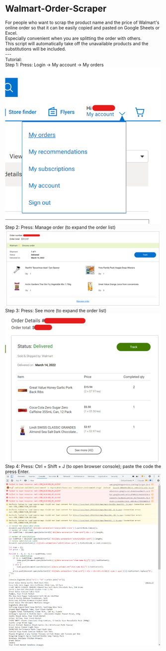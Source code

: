 # Walmart-Order-Scraper
For people who want to scrap the product name and the price of Walmart's online order so that it can be easily copied and pasted on Google Sheets or Excel.<br>
Especially convenient when you are splitting the order with others.<br>
This script will automatically take off the unavailable products and the substitutions will be included.<br>
---<br>
Tutorial:<br>
Step 1: Press: Login -> My account -> My orders<br>
<img src="https://github.com/tsangkafu/Walmart-Order-Scraper/blob/main/Step%201.png?raw=true" width="500"><br>
Step 2: Press: Manage order (to expand the order list)<br>
<img src="https://github.com/tsangkafu/Walmart-Order-Scraper/blob/main/Step%202.png?raw=true" width="500"><br>
Step 3: Press: See more (to expand the order list)<br>
<img src="https://github.com/tsangkafu/Walmart-Order-Scraper/blob/main/Step%203.png?raw=true" width="500"><br>
Step 4: Press: Ctrl + Shift + J (to open browser console); paste the code the press Enter.
<img src="https://github.com/tsangkafu/Walmart-Order-Scraper/blob/main/Step%204.png?raw=true" width="500"><br>
